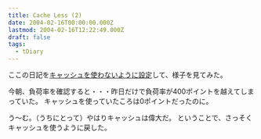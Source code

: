 ```yaml
---
title: Cache Less (2)
date: 2004-02-16T00:00:00.000Z
lastmod: 2004-02-16T12:22:49.000Z
draft: false
tags:
  - tDiary
---
```


ここの日記を[キャッシュを使わないように設定](/posts/20040214/p01)して、様子を見てみた。

今朝、負荷率を確認すると・・・昨日だけで負荷率が400ポイントを越えてしまっていた。 キャッシュを使っていたころは0ポイントだったのに。

う〜む。（うちにとって）やはりキャッシュは偉大だ。 ということで、さっそくキャッシュを使うように戻した。
